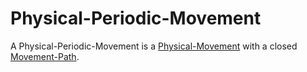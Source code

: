 # Physical-Periodic-Movement

A Physical-Periodic-Movement is a [Physical-Movement](10000043.md) with a closed [Movement-Path](600073.md).
